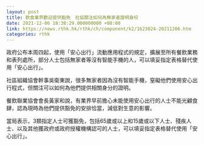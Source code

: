 ```yaml
---
layout: post
title: 飲食業界歡迎提供豁免　社協關注如何為無家者證明身份
date: 2021-12-06 18:38:29.000000000 +08:00
link: https://news.rthk.hk/rthk/ch/component/k2/1623024-20211206.htm
categories: rthk
---
```


政府公布本周四起，使用「安心出行」流動應用程式的規定，擴展至所有餐飲業務和表列處所，部分人士包括無家者等沒有智能手機的人，可以填妥指定表格替代使用「安心出行」。

社區組織協會幹事吳衛東說，很多無家者因為沒有智能手機，窒礙他們使用安心出行程式，但關注可以如何為他們提供相關身分的證明。

餐飲聯業協會會長黃家和說，有業界早前擔心未能使用安心出行的人士不能光顧食肆，認為現時為他們提供豁免的安排恰當，減低對生意的影響。

當局表示，3類指定人士可獲豁免，包括65歲或以上和15歲或以下人士、殘疾人士、以及其他獲政府或政府授權機構認可的人士，可以填妥指定表格替代使用「安心出行」。
